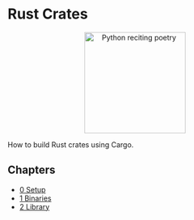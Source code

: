 # Rust Crates

<div align="center">
    <img src="./images/logo.svg" alt="Python reciting poetry" width=200>
</div>

How to build Rust crates using Cargo.

## Chapters

-   [0 Setup](./chapters/0-Setup/README.md)
-   [1 Binaries](./chapters/1-Binaries/README.md)
-   [2 Library](./chapters/2-Library/README.md)
